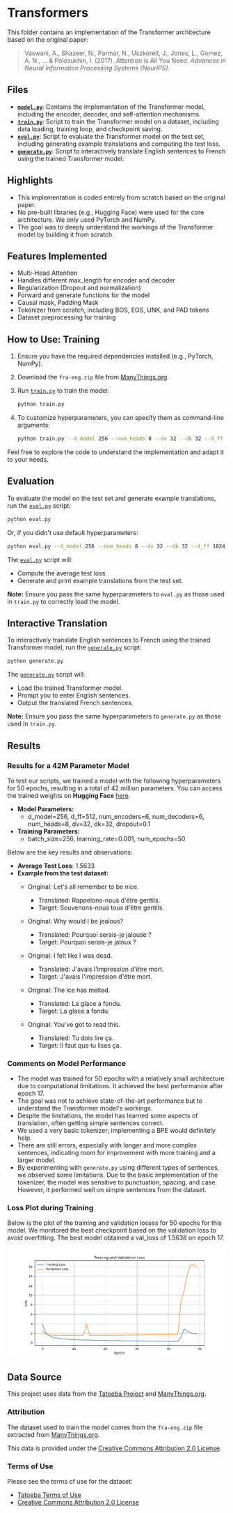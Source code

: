 # Transformers

This folder contains an implementation of the Transformer architecture based on the original paper:

> Vaswani, A., Shazeer, N., Parmar, N., Uszkoreit, J., Jones, L., Gomez, A. N., ... & Polosukhin, I. (2017). Attention is All You Need. *Advances in Neural Information Processing Systems (NeurIPS)*.

## Files

- **[`model.py`](model.py)**: Contains the implementation of the Transformer model, including the encoder, decoder, and self-attention mechanisms.
- **[`train.py`](train.py)**: Script to train the Transformer model on a dataset, including data loading, training loop, and checkpoint saving.
- **[`eval.py`](eval.py)**: Script to evaluate the Transformer model on the test set, including generating example translations and computing the test loss.
- **[`generate.py`](/transformers/generate.py)**: Script to interactively translate English sentences to French using the trained Transformer model.

## Highlights

- This implementation is coded entirely from scratch based on the original paper.
- No pre-built libraries (e.g., Hugging Face) were used for the core architecture. We only used PyTorch and NumPy.
- The goal was to deeply understand the workings of the Transformer model by building it from scratch.

## Features Implemented

- Multi-Head Attention
- Handles different max_length for encoder and decoder
- Regularization (Dropout and normalization)
- Forward and generate functions for the model
- Causal mask, Padding Mask
- Tokenizer from scratch, including BOS, EOS, UNK, and PAD tokens
- Dataset preprocessing for training

## How to Use: Training

1. Ensure you have the required dependencies installed (e.g., PyTorch, NumPy).
2. Download the `fra-eng.zip` file from [ManyThings.org](http://www.manythings.org/anki/).
3. Run [`train.py`](train.py) to train the model:

   ```bash
   python train.py
   ```
4. To customize hyperparameters, you can specify them as command-line arguments:

   ```bash
   python train.py --d_model 256 --num_heads 8 --dv 32 --dk 32 --d_ff 1024 --dropout 0.2 --num_encoders 6 --num_decoders 6 --batch_size 32 --learning_rate 0.0005 --num_epochs 20
   ```

Feel free to explore the code to understand the implementation and adapt it to your needs.

## Evaluation

To evaluate the model on the test set and generate example translations, run the [`eval.py`](eval.py) script:

   ```bash
   python eval.py
   ```

Or, if you didn't use default hyperparameters:

   ```bash
   python eval.py --d_model 256 --num_heads 8 --dv 32 --dk 32 --d_ff 1024 --dropout 0.2 --num_encoders 6 --num_decoders 6
   ```

The [`eval.py`](eval.py) script will:

- Compute the average test loss.
- Generate and print example translations from the test set.

**Note:** Ensure you pass the same hyperparameters to `eval.py` as those used in `train.py` to correctly load the model.

## Interactive Translation

To interactively translate English sentences to French using the trained Transformer model, run the [`generate.py`](generate.py) script:

   ```bash
   python generate.py
   ```

The [`generate.py`](generate.py) script will:

- Load the trained Transformer model.
- Prompt you to enter English sentences.
- Output the translated French sentences.

**Note:** Ensure you pass the same hyperparameters to `generate.py` as those used in `train.py`.

## Results

### Results for a 42M Parameter Model

To test our scripts, we trained a model with the following hyperparameters for 50 epochs, resulting in a total of 42 million parameters. You can access the trained weights on **Hugging Face** [here](https://huggingface.co/ValentinDorseuil/transformer_from_scratch_english_to_french_translation).

- **Model Parameters:**
  - d_model=256, d_ff=512, num_encoders=6, num_decoders=6, num_heads=8, dv=32, dk=32, dropout=0.1
- **Training Parameters:**
  - batch_size=256, learning_rate=0.001, num_epochs=50

Below are the key results and observations:

- **Average Test Loss**: 1.5633
- **Example from the test dataset:**
  - Original: Let's all remember to be nice.
    - Translated: Rappelons-nous d'être gentils.
    - Target: Souvenons-nous tous d'être gentils.

  - Original: Why would I be jealous?
    - Translated: Pourquoi serais-je jalouse ?
    - Target: Pourquoi serais-je jaloux ?

  - Original: I felt like I was dead.
    - Translated: J'avais l'impression d'être mort.
    - Target: J'avais l'impression d'être mort.

  - Original: The ice has melted.
    - Translated: La glace a fondu.
    - Target: La glace a fondu.

  - Original: You've got to read this.
    - Translated: Tu dois lire ça.
    - Target: Il faut que tu lises ça.

### Comments on Model Performance

- The model was trained for 50 epochs with a relatively small architecture due to computational limitations. It achieved the best performance after epoch 17.
- The goal was not to achieve state-of-the-art performance but to understand the Transformer model's workings.
- Despite the limitations, the model has learned some aspects of translation, often getting simple sentences correct.
- We used a very basic tokenizer; implementing a BPE would definitely help.
- There are still errors, especially with longer and more complex sentences, indicating room for improvement with more training and a larger model.
- By experimenting with `generate.py` using different types of sentences, we observed some limitations. Due to the basic implementation of the tokenizer, the model was sensitive to punctuation, spacing, and case. However, it performed well on simple sentences from the dataset.

### Loss Plot during Training

Below is the plot of the training and validation losses for 50 epochs for this model. We monitored the best checkpoint based on the validation loss to avoid overfitting. The best model obtained a val_loss of 1.5638 on epoch 17.

![Loss Plot](loss_plot.png)

## Data Source

This project uses data from the [Tatoeba Project](http://tatoeba.org) and [ManyThings.org](http://www.manythings.org/anki/).

### Attribution

The dataset used to train the model comes from the `fra-eng.zip` file extracted from [ManyThings.org](http://www.manythings.org/anki/).

This data is provided under the [Creative Commons Attribution 2.0 License](http://creativecommons.org/licenses/by/2.0).

### Terms of Use

Please see the terms of use for the dataset:

- [Tatoeba Terms of Use](http://tatoeba.org/eng/terms_of_use)
- [Creative Commons Attribution 2.0 License](http://creativecommons.org/licenses/by/2.0)

